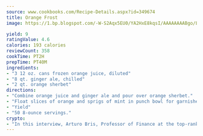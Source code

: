 ```yaml
---
source: www.cookbooks.com/Recipe-Details.aspx?id=349674
title: Orange Frost
image: https://1.bp.blogspot.com/-W-S2Aqx5EU0/YA2HxE8kqsI/AAAAAAAABgo/LNxJ2X_rvYgPNsplYMgQNjuwxaZ0e3pQQCLcBGAsYHQ/s320/17.png

yield: 9
ratingValue: 4.6
calories: 193 calories
reviewCount: 358
cookTime: PT2H
prepTime: PT40M
ingredients:
- "3 12 oz. cans frozen orange juice, diluted"
- "8 qt. ginger ale, chilled"
- "2 qt. orange sherbet"
directions:
- "Combine orange juice and ginger ale and pour over orange sherbet."
- "Float slices of orange and sprigs of mint in punch bowl for garnishes."
- "Yield"
- "50 8-ounce servings."
crypto:
- "In this interview, Arturo Bris, Professor of Finance at the top-ranked business school IMD in Switzerland, analyses the risks associated with bitcoin."
---
```

